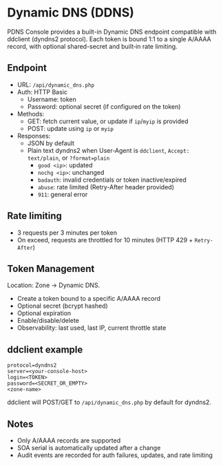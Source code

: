# Dynamic DNS (DDNS)

PDNS Console provides a built-in Dynamic DNS endpoint compatible with ddclient (dyndns2 protocol). Each token is bound 1:1 to a single A/AAAA record, with optional shared-secret and built‑in rate limiting.

## Endpoint

- URL: `/api/dynamic_dns.php`
- Auth: HTTP Basic
  - Username: token
  - Password: optional secret (if configured on the token)
- Methods:
  - GET: fetch current value, or update if `ip`/`myip` is provided
  - POST: update using `ip` or `myip`
- Responses:
  - JSON by default
  - Plain text dyndns2 when User-Agent is `ddclient`, `Accept: text/plain`, or `?format=plain`
    - `good <ip>`: updated
    - `nochg <ip>`: unchanged
    - `badauth`: invalid credentials or token inactive/expired
    - `abuse`: rate limited (Retry-After header provided)
    - `911`: general error

## Rate limiting

- 3 requests per 3 minutes per token
- On exceed, requests are throttled for 10 minutes (HTTP 429 + `Retry-After`)

## Token Management

Location: Zone → Dynamic DNS.

- Create a token bound to a specific A/AAAA record
- Optional secret (bcrypt hashed)
- Optional expiration
- Enable/disable/delete
- Observability: last used, last IP, current throttle state

## ddclient example

```
protocol=dyndns2
server=<your-console-host>
login=<TOKEN>
password=<SECRET_OR_EMPTY>
<zone-name>
```

ddclient will POST/GET to `/api/dynamic_dns.php` by default for dyndns2.

## Notes

- Only A/AAAA records are supported
- SOA serial is automatically updated after a change
- Audit events are recorded for auth failures, updates, and rate limiting
